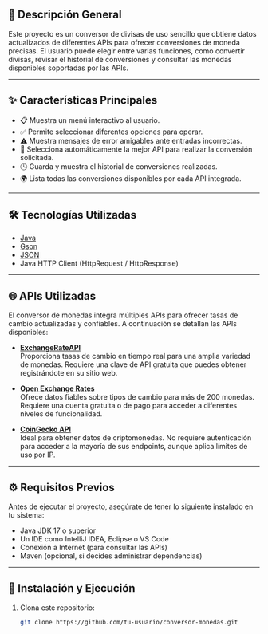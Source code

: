 ## 📖 Descripción General

Este proyecto es un conversor de divisas de uso sencillo que obtiene datos actualizados de diferentes APIs para ofrecer conversiones de moneda precisas. El usuario puede elegir entre varias funciones, como convertir divisas, revisar el historial de conversiones y consultar las monedas disponibles soportadas por las APIs.

---

## ✨ Características Principales

- 📋 Muestra un menú interactivo al usuario.
- ✅ Permite seleccionar diferentes opciones para operar.
- ⚠️ Muestra mensajes de error amigables ante entradas incorrectas.
- 🔄 Selecciona automáticamente la mejor API para realizar la conversión solicitada.
- 🕓 Guarda y muestra el historial de conversiones realizadas.
- 🌍 Lista todas las conversiones disponibles por cada API integrada.

---

## 🛠️ Tecnologías Utilizadas

- [Java](https://www.oracle.com/java/)
- [Gson](https://github.com/google/gson)
- [JSON](https://www.json.org/)
- Java HTTP Client (HttpRequest / HttpResponse)

---

## 🌐 APIs Utilizadas

El conversor de monedas integra múltiples APIs para ofrecer tasas de cambio actualizadas y confiables. A continuación se detallan las APIs disponibles:

- **[ExchangeRateAPI](https://app.exchangerate-api.com/)**  
  Proporciona tasas de cambio en tiempo real para una amplia variedad de monedas. Requiere una clave de API gratuita que puedes obtener registrándote en su sitio web.

- **[Open Exchange Rates](https://openexchangerates.org/)**  
  Ofrece datos fiables sobre tipos de cambio para más de 200 monedas. Requiere una cuenta gratuita o de pago para acceder a diferentes niveles de funcionalidad.

- **[CoinGecko API](https://www.coingecko.com/en/api)**  
  Ideal para obtener datos de criptomonedas. No requiere autenticación para acceder a la mayoría de sus endpoints, aunque aplica límites de uso por IP.

---

## ⚙️ Requisitos Previos

Antes de ejecutar el proyecto, asegúrate de tener lo siguiente instalado en tu sistema:

- Java JDK 17 o superior
- Un IDE como IntelliJ IDEA, Eclipse o VS Code
- Conexión a Internet (para consultar las APIs)
- Maven (opcional, si decides administrar dependencias)

---

## 🚀 Instalación y Ejecución

1. Clona este repositorio:
   ```bash
   git clone https://github.com/tu-usuario/conversor-monedas.git
